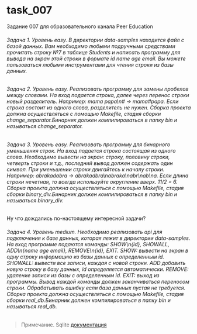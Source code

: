 # task_007
Задание 007 для образовательного канала Peer Education

###### Задача 1. Уровень easy. В директории data-samples находится файл с базой данных. Вам необходимо любыми подручными средствами прочитать строку №7 в таблице Students и написать программу для вывода на экран этой строки в формате id name age email. Вы можете пользоваться любыми инструментами для чтения строки из базы данных.

###### Задача 2. Уровень easy. Реализовать программу для замены пробелов между словами. На вход подается строка, далее через перенос строки новый разделитель. Например: mama papa\n# -> mama#papa. Если строка состоит из одного слова, разделитель не нужен. Сборка проекта должна осуществляться с помощью Makefile, стадия сборки change_separator.Бинарник должен компилироваться в папку bin и называться change_separator.

###### Задача 3. Уровень easy. Реализовать программу для бинарного уменьшения строк. На вход подается строка состоящая из одного слова. Необходимо вывести на экран: строку, половину строки, четверть строки и т.д., последний вывод должен содержать один символ. При уменьшении строки двигайтесь к началу строки. Например: abrakadabra -> abrakadbra\nabraka\nabr\nab\na. Если длина строки нечетная, то всегда используйте округление вверх. 11/2 = 6. Сборка проекта должна осуществляться с помощью Makefile, стадия сборки binary_div.Бинарник должен компилироваться в папку bin и называться binary_div. 

Ну что дождались по-настоящему интересной задачи?

###### Задача 4. Уровень medium. Необходимо реализовать api для подключения к базе данных, которая лежит в директории data-samples. На вход программе подаются команды: SHOW\n{id}, SHOWALL, ADD\n{name age email}, REMOVE\n{id}, EXIT. SHOW: вывести на экран в одну строку информацию из базы данных с определенным id. SHOWALL: вывести все записи, каждая с новой строки. ADD добавить новую строку в базу данных, id определяется автоматически. REMOVE: удаление записи из базы с определенным id. EXIT: выход из программы. Вывод каждой команды должен заканчиваться переносом строки. Обрабатывать ошибку если база данных пустая не требуется. Сборка проекта должна осуществляться с помощью Makefile, стадия сборки real_db.Бинарник должен компилироваться в папку bin и называться real_db. 

> Примечание. Sqlite [документация](https://www.sqlite.org/)